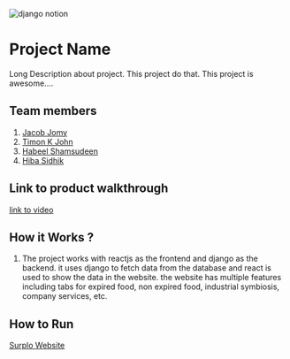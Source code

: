 
![django notion](https://github.com/TH-Activities/saturday-hack-night-template/assets/117498997/2db31367-8f96-4e88-8a8d-a1a75936204d)




# Project Name
Long Description about project. This project do that. This project is awesome....
## Team members
1. [Jacob Jomy](https://github.com/jacobjomy)
2. [Timon K John](https://github.com/tims-exe)
3. [Habeel Shamsudeen](https://github.com/habeel-shamsudeen)
4. [Hiba Sidhik](https://github.com/hibasidhik34)
## Link to product walkthrough
[link to video](https://youtu.be/enYSigix9mc)
## How it Works ?
1. The project works with reactjs as the frontend and django as the backend. it uses django to fetch data from the database and react is used to show the data in the website. the website has multiple features including tabs for expired food, non expired food, industrial symbiosis, company services, etc.
## How to Run
[Surplo Website](https://saturday-hack-night-ubt3.vercel.app/)
